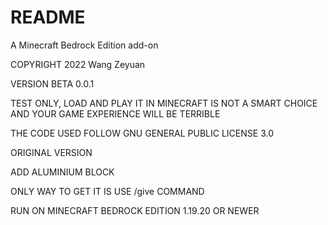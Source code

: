 # README
A Minecraft Bedrock Edition add-on

COPYRIGHT 2022 Wang Zeyuan

VERSION BETA 0.0.1

TEST ONLY, LOAD AND PLAY IT IN MINECRAFT IS NOT A SMART CHOICE AND YOUR GAME EXPERIENCE WILL BE TERRIBLE

THE CODE USED FOLLOW GNU GENERAL PUBLIC LICENSE 3.0


ORIGINAL VERSION

ADD ALUMINIUM BLOCK

ONLY WAY TO GET IT IS USE /give COMMAND

RUN ON MINECRAFT BEDROCK EDITION 1.19.20 OR NEWER
